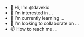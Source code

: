 - 👋 Hi, I’m @davekic
- 👀 I’m interested in ...
- 🌱 I’m currently learning ...
- 💞️ I’m looking to collaborate on ...
- 📫 How to reach me ...

<!---
davekic/davekic is a ✨ special ✨ repository because its `README.md` (this file) appears on your GitHub profile.
You can click the Preview link to take a look at your changes.
--->
